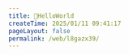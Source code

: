 ```yaml
---
title: 🍟HelloWorld
createTime: 2025/01/11 09:41:17
pageLayout: false
permalink: /web/l8gazx39/
---
```

<HelloWorld/>

